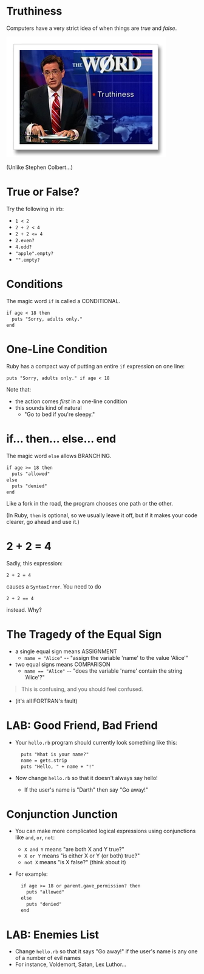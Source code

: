 <!-- next_step "loops" -->

# Truthiness

Computers have a very strict idea of when things are *true* and *false*.

![Truthiness](img/truthiness.png)

(Unlike Stephen Colbert...)

# True or False?

Try the following in irb:

* `1 < 2`
* `2 + 2 < 4`
* `2 + 2 <= 4`
* `2.even?`
* `4.odd?`
* `"apple".empty?`
* `"".empty?`

# Conditions

The magic word `if` is called a CONDITIONAL.

    if age < 18 then
      puts "Sorry, adults only."
    end
    
# One-Line Condition

Ruby has a compact way of putting an entire `if` expression on one line:

    puts "Sorry, adults only." if age < 18
  
Note that:

* the action comes *first* in a one-line condition
* this sounds kind of natural
  * "Go to bed if you're sleepy."

# if... then... else... end

The magic word `else` allows BRANCHING.

    if age >= 18 then
      puts "allowed"
    else
      puts "denied"
    end

Like a fork in the road, the program chooses one path or the other.

(In Ruby, `then` is optional, so we usually leave it off, but if it makes your code clearer, go ahead and use it.)

# 2 + 2 = 4

Sadly, this expression:

    2 + 2 = 4
    
causes a `SyntaxError`. You need to do

    2 + 2 == 4

instead. Why?

# The Tragedy of the Equal Sign

* a single equal sign means ASSIGNMENT
  * `name = "Alice"` -- "assign the variable 'name' to the value 'Alice'"
* two equal signs means COMPARISON
  * `name == "Alice"` -- "does the variable 'name' contain the string 'Alice'?"

> This is confusing, and you should feel confused.

* (it's all FORTRAN's fault)

# LAB: Good Friend, Bad Friend

* Your `hello.rb` program should currently look something like this:

        puts "What is your name?"
        name = gets.strip
        puts "Hello, " + name + "!"

* Now change `hello.rb` so that it doesn't always say hello!
  * If the user's name is "Darth" then say "Go away!"

# Conjunction Junction

* You can make more complicated logical expressions using conjunctions like `and`, `or`, `not`:
  * `X and Y` means "are both X and Y true?"
  * `X or Y` means "is either X or Y (or both) true?"
  * `not X` means "is X false?" (think about it)

* For example:

        if age >= 18 or parent.gave_permission? then
          puts "allowed"
        else
          puts "denied"
        end

# LAB: Enemies List

* Change `hello.rb` so that it says "Go away!" if the user's name is any one of a number of evil names
* For instance, Voldemort, Satan, Lex Luthor...


